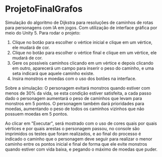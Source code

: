 # ProjetoFinalGrafos

Simulação do algoritmo de Dijkstra para resoluções de caminhos de rotas para personagens com IA em jogos.
Com utilização de interface gráfica por meio do Unity 5.
Para rodar o projeto:

1) Clique no botão para escolher o vértice inicial e clique em um vértice, ele mudará de cor.
2) Clique no botão para escolher o vértice final e clique em um vértice, ele mudará de cor.
3) Gere os possíveis caminhos clicando em um vértice e depois clicando em outro, 
aparecerá um campo para inserir o peso do caminho, e uma seta indicará que aquele caminho existe.
4) Insira monstros e moedas com o uso dos botões na interface. 

Sobre a simulação:
O personagem evitará monstros quando estiver com menos de 30% da vida, se esta condição estiver satisfeita, a cada passo
dado o personagem aumentará o peso de caminhos que levam para monstros em 5 pontos.
O personagem também dará prioridades para moedas, aumentando o peso de todos os caminhos vizinhos que não possuem moedas em 5 pontos.

Ao clicar em "Executar", será mostrado com o uso de cores quais por quais vértices e por quais arestas o personagem passou,
no console são imprimidos os testes que foram realizados, e ao final do processo é indicado o caminho que o personagem deve seguir para
realizar o menor caminho entre os pontos inicial e final de forma que ele evite monstros quando estiver com vida baixa, 
e pegando o máximo de moedas que puder.
